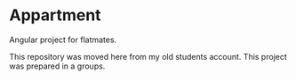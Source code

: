 # Appartment
Angular project for flatmates.

This repository was moved here from my old students account.
This project was prepared in a groups.
